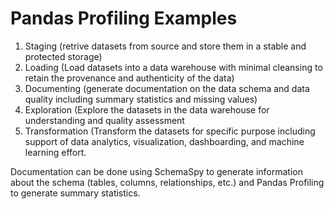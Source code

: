 # Pandas Profiling Examples
1. Staging (retrive datasets from source and store them in a stable and protected storage)
2. Loading (Load datasets into a data warehouse with minimal cleansing to retain the provenance and authenticity of the data)
3. Documenting (generate documentation on the data schema and data quality including summary statistics and missing values)
4. Exploration (Explore the datasets in the data warehouse for understanding and quality assessment
5. Transformation (Transform the datasets for specific purpose including support of data analytics, visualization, dashboarding, and machine learning effort.

Documentation can be done using SchemaSpy to generate information about the schema (tables, columns, relationships, etc.) and Pandas Profiling to generate summary statistics.
